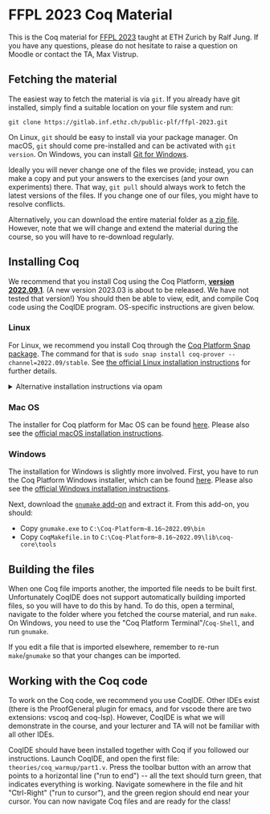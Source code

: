 # FFPL 2023 Coq Material

This is the Coq material for [FFPL 2023](https://moodle-app2.let.ethz.ch/course/view.php?id=20846) taught at ETH Zurich by Ralf Jung.
If you have any questions, please do not hesitate to raise a question on Moodle or contact the TA, Max Vistrup.

## Fetching the material

The easiest way to fetch the material is via `git`.
If you already have git installed, simply find a suitable location on your file system and run:
```
git clone https://gitlab.inf.ethz.ch/public-plf/ffpl-2023.git
```

On Linux, `git` should be easy to install via your package manager.
On macOS, `git` should come pre-installed and can be activated with `git version`.
On Windows, you can install [Git for Windows](https://gitforwindows.org/).

Ideally you will never change one of the files we provide;
instead, you can make a copy and put your answers to the exercises (and your own experiments) there.
That way, `git pull` should always work to fetch the latest versions of the files.
If you change one of our files, you might have to resolve conflicts.

Alternatively, you can download the entire material folder as [a zip file][zip].
However, note that we will change and extend the material during the course, so you will have to re-download regularly.

[zip]: https://gitlab.inf.ethz.ch/public-plf/ffpl-2023/-/archive/master/ffpl-2023-master.zip

## Installing Coq

We recommend that you install Coq using the Coq Platform, [**version 2022.09.1**](https://github.com/coq/platform/releases/tag/2022.09.1).
(A new version 2023.03 is about to be released. We have not tested that version!)
You should then be able to view, edit, and compile Coq code using the CoqIDE program.
OS-specific instructions are given below.

### Linux

For Linux, we recommend you install Coq through the [Coq Platform Snap package](https://snapcraft.io/coq-prover).
The command for that is `sudo snap install coq-prover --channel=2022.09/stable`.
See [the official Linux installation instructions](https://github.com/coq/platform/blob/2022.09.1/doc/README_Linux.md) for further details.

<details><summary>Alternative installation instructions via opam</summary>

Alternatively, you can install Coq and the required dependencies through `opam`.
However, we will only be able to provide help if you follow the recommended instructions and use the Snap package.

But if you really want to not use Snap, then you can install opam (via your package manager or the [official release](https://opam.ocaml.org/doc/Install.html)), and then run the following commands in this folder:
```
make builddep
opam install coqide
```

</details>

### Mac OS

The installer for Coq platform for Mac OS can be found [here](https://github.com/coq/platform/releases/tag/2022.09.1).
Please also see the [official macOS installation instructions](https://github.com/coq/platform/blob/2022.09.1/doc/README_macOS.md).

### Windows

The installation for Windows is slightly more involved.
First, you have to run the Coq Platform Windows installer, which can be found [here](https://github.com/coq/platform/releases/tag/2022.09.1).
Please also see the [official Windows installation instructions](https://github.com/coq/platform/blob/2022.09.1/doc/README_Windows.md).

Next, download the [`gnumake` add-on](https://github.com/coq/platform/releases/download/2022.09.1/AddOn_gnumake_win64.zip) and extract it.
From this add-on, you should:

- Copy `gnumake.exe` to `C:\Coq-Platform~8.16~2022.09\bin`
- Copy `CoqMakefile.in` to `C:\Coq-Platform~8.16~2022.09\lib\coq-core\tools`

## Building the files

When one Coq file imports another, the imported file needs to be built first.
Unfortunately CoqIDE does not support automatically building imported files, so you will have to do this by hand.
To do this, open a terminal, navigate to the folder where you fetched the course material, and run `make`.
On Windows, you need to use the "Coq Platform Terminal"/`Coq-Shell`, and run `gnumake`.

If you edit a file that is imported elsewhere, remember to re-run `make`/`gnumake` so that your changes can be imported.

## Working with the Coq code

To work on the Coq code, we recommend you use CoqIDE.
Other IDEs exist (there is the ProofGeneral plugin for emacs, and for vscode there are two extensions: vscoq and coq-lsp).
However, CoqIDE is what we will demonstrate in the course, and your lecturer and TA will not be familiar with all other IDEs.

CoqIDE should have been installed together with Coq if you followed our instructions.
Launch CoqIDE, and open the first file: `theories/coq_warmup/part1.v`.
Press the toolbar button with an arrow that points to a horizontal line ("run to end") -- all the text should turn green, that indicates everything is working.
Navigate somewhere in the file and hit "Ctrl-Right" ("run to cursor"), and the green region should end near your cursor.
You can now navigate Coq files and are ready for the class!
